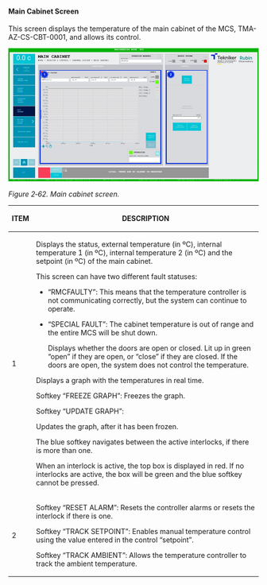 #### Main Cabinet Screen

This screen displays the temperature of the main cabinet of the MCS, TMA-AZ-CS-CBT-0001, and allows its control.

![](../Resources/media/image78.png)

*Figure 2‑62. Main cabinet screen.*

<table class="table">
<thead>
<tr class="header">
<th><p>ITEM</p></th>
<th><p>DESCRIPTION</p></th>
</tr>
</thead>
<tbody>
<tr class="odd">
<td><p>1</p></td>
<td><p>Displays the status, external temperature (in ºC), internal temperature 1 (in ºC), internal temperature 2
(in ºC) and the setpoint (in ºC) of the main cabinet.</p>
<p>This screen can have two different fault statuses:</p>
<ul>
<li><p>“RMCFAULTY”: This means that the temperature controller is not communicating correctly, but the system can
continue to operate.</p></li>
<li><p>“SPECIAL FAULT”: The cabinet temperature is out of range and the entire MCS will be shut down.</p>
<p>Displays whether the doors are open or closed. Lit up in green “open” if they are open,
or “close” if they are closed. If the doors are open, the system does not control the
temperature.</p></li>
</ul>
<p>Displays a graph with the temperatures in real time.</p>
<p>Softkey “FREEZE GRAPH”: Freezes the graph.</p>
<p>Softkey “UPDATE GRAPH”: <p>Updates the graph, after it has been frozen.</p>
<p>The blue softkey navigates between the active interlocks, if there is more than one.</p>
<p>When an interlock is active, the top box is displayed in red. If no interlocks are active, the
box will be green and the blue softkey cannot be pressed.</p></td>
</tr>
<tr class="even">
<td><p>2</p></td>
<td><p>Softkey “RESET ALARM”: Resets the controller alarms or resets the interlock if
there is one.</p>
<p>Softkey “TRACK SETPOINT”: Enables manual temperature control using the value entered in
the control “setpoint”.</p>
<p>Softkey “TRACK AMBIENT”: Allows the temperature controller to track the ambient temperature.</p></td>
</tr>
</tbody>
</table>
